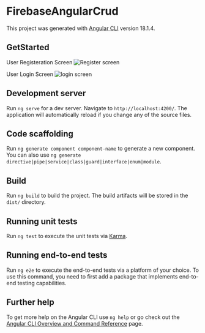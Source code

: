 # FirebaseAngularCrud

This project was generated with [Angular CLI](https://github.com/angular/angular-cli) version 18.1.4.

## GetStarted
User Registeration Screen
![Register screen](https://github.com/user-attachments/assets/28675d48-6681-4af7-920e-d8eef1305ebf)

User Login Screen
![login screen](https://github.com/user-attachments/assets/5551fd24-cfe7-428f-9bc9-48706b79c29b)


## Development server

Run `ng serve` for a dev server. Navigate to `http://localhost:4200/`. The application will automatically reload if you change any of the source files.

## Code scaffolding

Run `ng generate component component-name` to generate a new component. You can also use `ng generate directive|pipe|service|class|guard|interface|enum|module`.

## Build

Run `ng build` to build the project. The build artifacts will be stored in the `dist/` directory.

## Running unit tests

Run `ng test` to execute the unit tests via [Karma](https://karma-runner.github.io).

## Running end-to-end tests

Run `ng e2e` to execute the end-to-end tests via a platform of your choice. To use this command, you need to first add a package that implements end-to-end testing capabilities.

## Further help

To get more help on the Angular CLI use `ng help` or go check out the [Angular CLI Overview and Command Reference](https://angular.dev/tools/cli) page.
